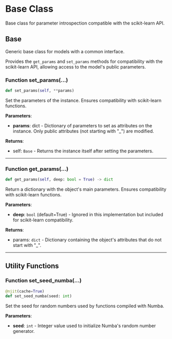 # Base Class

Base class for parameter introspection compatible with the scikit-learn API.

## Base

Generic base class for models with a common interface.

Provides the `get_params` and `set_params` methods for compatibility with the scikit-learn API, allowing access to the model's public parameters.

### Function set_params(...)

```python
def set_params(self, **params)
```

Set the parameters of the instance. Ensures compatibility with scikit-learn functions.

**Parameters**:

* **params**: dict - Dictionary of parameters to set as attributes on the instance. Only public attributes (not starting with "_") are modified.

**Returns**:

* self: `Base` - Returns the instance itself after setting the parameters.

---

### Function get_params(...)

```python
def get_params(self, deep: bool = True) -> dict
```

Return a dictionary with the object's main parameters. Ensures compatibility with scikit-learn functions.

**Parameters**:

* **deep**: `bool` (default=True) - Ignored in this implementation but included for scikit-learn compatibility.

**Returns**:

* params: `dict` - Dictionary containing the object's attributes that do not start with "_".

---

## Utility Functions

### Function set_seed_numba(...)

```python
@njit(cache=True)
def set_seed_numba(seed: int)
```

Set the seed for random numbers used by functions compiled with Numba.

**Parameters**:

* **seed**: `int` - Integer value used to initialize Numba's random number generator.

